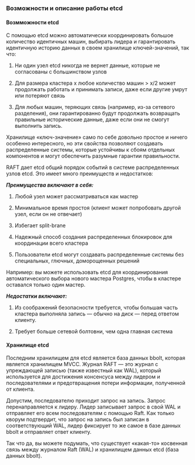  ### Возможности и описание работы etcd

#### Возмможности etcd

С помощью etcd можно автоматически координировать большое количество идентичных машин, выбирать лидера и гарантировать идентичную историю данных в своем хранилище ключей-значений, так что:

1. Ни один узел etcd никогда не вернет данные, которые не согласованы с большинством узлов

2. Для размера кластера x любое количество машин > x/2 может продолжать работать и принимать записи, даже если другие умрут или потеряют связь

3. Для любых машин, теряющих связь (например, из-за сетевого разделения), они гарантированно будут продолжать возвращать правильные исторические данные, даже если они не смогут выполнить запись.

Хранилище «ключ-значение» само по себе довольно простое и ничего особенно интересного, но эти свойства позволяют создавать распределенные системы, которые устойчивы к сбоям отдельных компонентов и могут обеспечить разумные гарантии правильности.


RAFT дает etcd общий порядок событий в системе распределенных узлов etcd. Это имеет много преимуществ и недостатков:

***Преимущества включают в себя:***

1. Любой узел может рассматриваться как мастер

2. Минимальное время простоя (клиент может попробовать другой узел, если он не отвечает)

3. Избегает split-brane

4. Надежный способ создания распределенных блокировок для координации всего кластера

5. Пользователи etcd могут создавать распределенные системы без специальных, глючных, доморощенных решений

Например: вы можете использовать etcd для координирования автоматического выбора нового мастера Postgres, чтобы в кластере оставался только один мастер.

***Недостатки включают:***

1. Из соображений безопасности требуется, чтобы большая часть кластера выполняла запись — обычно на диск — перед ответом клиенту.

2. Требует больше сетевой болтовни, чем одна главная система

#### Хранилище etcd

Последним хранилищем для etcd является база данных bbolt, которая является хранилищем MVCC. Журнал RAFT — это журнал с упреждающей записью (также известный как WAL), который используется для достижения консенсуса между лидером и последователями и предотвращения потери информации, полученной от клиента.

Допустим, последователю приходит запрос на запись. Запрос перенаправляется к лидеру. Лидер записывает запрос в свой WAL и отправляет его всем последователям с помощью Raft. Как только кворум подтвердит, что запрос на запись был записан в соответствующий WAL, лидер фиксирует то же самое в базе данных bbolt и отправляет ответ клиенту.

Так что да, вы можете подумать, что существует «какая-то» косвенная связь между журналом Raft (WAL) и хранилищем данных etcd (база данных bbolt).
